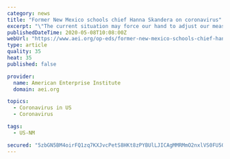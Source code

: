 ```yaml
---
category: news
title: "Former New Mexico schools chief Hanna Skandera on coronavirus"
excerpt: "\"The current situation may force our hand to adjust our measures of evaluation, and, personally, I think it is beyond time that we push our thinking to include new ideas,\" says Hanna Skandera."
publishedDateTime: 2020-05-08T10:08:00Z
webUrl: "https://www.aei.org/op-eds/former-new-mexico-schools-chief-hanna-skandera-on-coronavirus/"
type: article
quality: 35
heat: 35
published: false

provider:
  name: American Enterprise Institute
  domain: aei.org

topics:
  - Coronavirus in US
  - Coronavirus

tags:
  - US-NM

secured: "5zbGN5BM4oirFQ1zq7KXJvcPetS8HKt8zPYBUlLJICAgMMRMmO2nxlVS0FU5Ogc3HXNtwoev/63mNxEl0Kl6RCObBYu5Z1HEwxtm1D/K0b2kHNJIXaCZaUyJpz9ml5SXBnBEbsMOvBYqGmQlJmWUSwLQyPEtE3o5XZ+8qMhaIaiUfnMicwmpVJKJIaVeLIEKTYL8Pg1gSFqxXYYL7z5j5tvu4SJu3yY65fi+/M/yoLjTI8LibM9BBWTf66kNLK1cp+jcN2vAtyxlmXcgh2s2rgAcHXhX2LNr/s0jRMTPGDw6vYqKak2iR2qcQD4bmjPs;7cIzkEjgsISmIZ5p6i8llA=="
---
```


